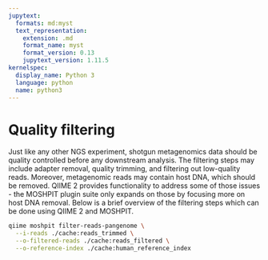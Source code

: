 ```yaml
---
jupytext:
  formats: md:myst
  text_representation:
    extension: .md
    format_name: myst
    format_version: 0.13
    jupytext_version: 1.11.5
kernelspec:
  display_name: Python 3
  language: python
  name: python3
---
```


# Quality filtering
Just like any other NGS experiment, shotgun metagenomics data should be quality controlled before any downstream analysis. 
The filtering steps may include adapter removal, quality trimming, and filtering out low-quality reads. Moreover, metagenomic
reads may contain host DNA, which should be removed. QIIME 2 provides functionality to address some of those issues - the 
MOSHPIT plugin suite only expands on those by focusing more on host DNA removal. Below is a brief overview of the filtering steps 
which can be done using QIIME 2 and MOSHPIT.


```bash
qiime moshpit filter-reads-pangenome \
  --i-reads ./cache:reads_trimmed \
  --o-filtered-reads ./cache:reads_filtered \
  --o-reference-index ./cache:human_reference_index
```